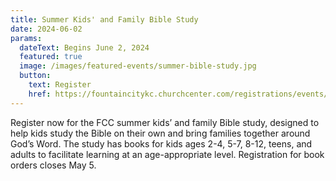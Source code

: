 ```yaml
---
title: Summer Kids' and Family Bible Study
date: 2024-06-02
params:
  dateText: Begins June 2, 2024
  featured: true
  image: /images/featured-events/summer-bible-study.jpg
  button:
    text: Register
    href: https://fountaincitykc.churchcenter.com/registrations/events/2267968
---
```

Register now for the FCC summer kids’ and family Bible study, designed to help kids study the Bible on their own and bring families together around God’s Word. The study has books for kids ages 2-4, 5-7, 8-12, teens, and adults to facilitate learning at an age-appropriate level. Registration for book orders closes May 5.
